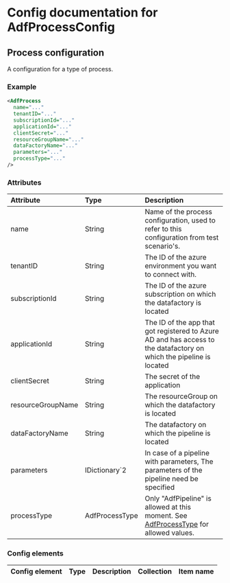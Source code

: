 # Config documentation for AdfProcessConfig

## Process configuration
A configuration for a type of process.

### Example
```xml
<AdfProcess 
  name="..." 
  tenantID="..." 
  subscriptionId="..." 
  applicationId="..." 
  clientSecret="..." 
  resourceGroupName="..." 
  dataFactoryName="..." 
  parameters="..." 
  processType="..."
/>
```

### Attributes
| Attribute            | Type                 | Description                               |
|:---                  |:---                  |:---                                       |
| name | String | Name of the process configuration, used to refer to this configuration from test scenario's.               |
| tenantID | String | The ID of the azure environment you want to connect with.               |
| subscriptionId | String | The ID of the azure subscription on which the datafactory is located               |
| applicationId | String | The ID of the app that got registered to Azure AD and has access to the datafactory on which the pipeline is located               |
| clientSecret | String | The secret of the application               |
| resourceGroupName | String | The resourceGroup on which the datafactory is located               |
| dataFactoryName | String | The datafactory on which the pipeline is located               |
| parameters | IDictionary`2 | In case of a pipeline with parameters, The parameters of the pipeline need be specified               |
| processType      | AdfProcessType      | Only "AdfPipeline" is allowed at this moment. See [AdfProcessType](../AdfProcessType) for allowed values. |

### Config elements
| Config element        | Type                                                     | Description                  | Collection | Item name                 |
|:---                   |:---                                                      |:---                          |:---        |:---                       |
